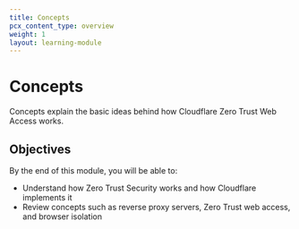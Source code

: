 ```yaml
---
title: Concepts
pcx_content_type: overview
weight: 1
layout: learning-module
---
```


# Concepts

Concepts explain the basic ideas behind how Cloudflare Zero Trust Web Access works.

## Objectives

By the end of this module, you will be able to:

- Understand how Zero Trust Security works and how Cloudflare implements it
- Review concepts such as reverse proxy servers, Zero Trust web access, and browser isolation
